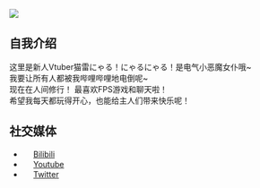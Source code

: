 ![](/logo.webp)

## 自我介绍
这里是新人Vtuber猫雷にゃる！にゃるにゃる！是电气小恶魔女仆哦~  
我要让所有人都被我哔哩哔哩地电倒呢~  
现在在人间修行！ 最喜欢FPS游戏和聊天啦！  
希望我每天都玩得开心，也能给主人们带来快乐呢！  

## 社交媒体
 - <img src="/icon/bilibili.svg" width=15px /> [Bilibili](https://space.bilibili.com/697091119)
 - <img src="/icon/youtube.svg" width=15px /> [Youtube](https://www.youtube.com/channel/UCbXXdwEVbVbXhosYKn0am6A)
 - <img src="/icon/twitter.svg" width=15px /> [Twitter](https://twitter.com/NecoraNyaru)